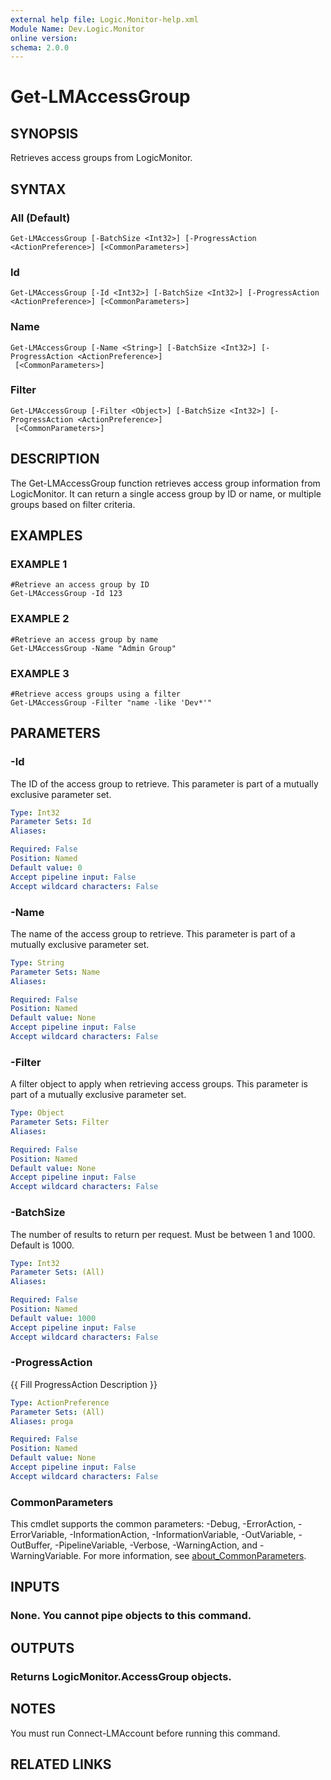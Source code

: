 ```yaml
---
external help file: Logic.Monitor-help.xml
Module Name: Dev.Logic.Monitor
online version:
schema: 2.0.0
---
```


# Get-LMAccessGroup

## SYNOPSIS
Retrieves access groups from LogicMonitor.

## SYNTAX

### All (Default)
```
Get-LMAccessGroup [-BatchSize <Int32>] [-ProgressAction <ActionPreference>] [<CommonParameters>]
```

### Id
```
Get-LMAccessGroup [-Id <Int32>] [-BatchSize <Int32>] [-ProgressAction <ActionPreference>] [<CommonParameters>]
```

### Name
```
Get-LMAccessGroup [-Name <String>] [-BatchSize <Int32>] [-ProgressAction <ActionPreference>]
 [<CommonParameters>]
```

### Filter
```
Get-LMAccessGroup [-Filter <Object>] [-BatchSize <Int32>] [-ProgressAction <ActionPreference>]
 [<CommonParameters>]
```

## DESCRIPTION
The Get-LMAccessGroup function retrieves access group information from LogicMonitor.
It can return a single access group by ID or name, or multiple groups based on filter criteria.

## EXAMPLES

### EXAMPLE 1
```
#Retrieve an access group by ID
Get-LMAccessGroup -Id 123
```

### EXAMPLE 2
```
#Retrieve an access group by name
Get-LMAccessGroup -Name "Admin Group"
```

### EXAMPLE 3
```
#Retrieve access groups using a filter
Get-LMAccessGroup -Filter "name -like 'Dev*'"
```

## PARAMETERS

### -Id
The ID of the access group to retrieve.
This parameter is part of a mutually exclusive parameter set.

```yaml
Type: Int32
Parameter Sets: Id
Aliases:

Required: False
Position: Named
Default value: 0
Accept pipeline input: False
Accept wildcard characters: False
```

### -Name
The name of the access group to retrieve.
This parameter is part of a mutually exclusive parameter set.

```yaml
Type: String
Parameter Sets: Name
Aliases:

Required: False
Position: Named
Default value: None
Accept pipeline input: False
Accept wildcard characters: False
```

### -Filter
A filter object to apply when retrieving access groups.
This parameter is part of a mutually exclusive parameter set.

```yaml
Type: Object
Parameter Sets: Filter
Aliases:

Required: False
Position: Named
Default value: None
Accept pipeline input: False
Accept wildcard characters: False
```

### -BatchSize
The number of results to return per request.
Must be between 1 and 1000.
Default is 1000.

```yaml
Type: Int32
Parameter Sets: (All)
Aliases:

Required: False
Position: Named
Default value: 1000
Accept pipeline input: False
Accept wildcard characters: False
```

### -ProgressAction
{{ Fill ProgressAction Description }}

```yaml
Type: ActionPreference
Parameter Sets: (All)
Aliases: proga

Required: False
Position: Named
Default value: None
Accept pipeline input: False
Accept wildcard characters: False
```

### CommonParameters
This cmdlet supports the common parameters: -Debug, -ErrorAction, -ErrorVariable, -InformationAction, -InformationVariable, -OutVariable, -OutBuffer, -PipelineVariable, -Verbose, -WarningAction, and -WarningVariable. For more information, see [about_CommonParameters](http://go.microsoft.com/fwlink/?LinkID=113216).

## INPUTS

### None. You cannot pipe objects to this command.
## OUTPUTS

### Returns LogicMonitor.AccessGroup objects.
## NOTES
You must run Connect-LMAccount before running this command.

## RELATED LINKS
